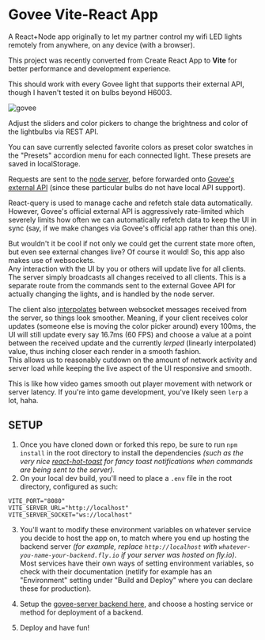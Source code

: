 # Govee Vite-React App
A React+Node app originally to let my partner control my wifi LED lights remotely from anywhere, on any device (with a browser). 
  
  This project was recently converted from Create React App to **Vite** for better performance and development experience.


  
This should work with every Govee light that supports their external API, though I haven't tested it on bulbs beyond H6003. 
  
![govee](https://user-images.githubusercontent.com/50963144/211161697-0ef372f6-3f5e-4c16-be1f-d4e7e0525028.jpg)

  
Adjust the sliders and color pickers to change the brightness and color of the lightbulbs via REST API.  
  
You can save currently selected favorite colors as preset color swatches in the "Presets" accordion menu for each connected light. These presets are saved in localStorage.  
  
Requests are sent to the [node server](https://github.com/7MinutesDead-Git/govee-server), before forwarded onto [Govee's external API](https://govee-public.s3.amazonaws.com/developer-docs/GoveeDeveloperAPIReference.pdf) (since these particular bulbs do not have local API support).  
  
React-query is used to manage cache and refetch stale data automatically. However, Govee's official external API is aggressively rate-limited which severely limits how often we can automatically refetch data to keep the UI in sync (say, if we make changes via Govee's official app rather than this one).  
  
But wouldn't it be cool if not only we could get the current state more often, but even see external changes live? Of course it would! So, this app also makes use of websockets.  
Any interaction with the UI by you or others will update live for all clients. The server simply broadcasts all changes received to all clients. This is a separate route from the commands sent to the external Govee API for actually changing the lights, and is handled by the node server.  
  
The client also [interpolates](https://en.wikipedia.org/wiki/Linear_interpolation) between websocket messages received from the server, so things look smoother. Meaning, if your client receives color updates (someone else is moving the color picker around) every 100ms, the UI will still update every say 16.7ms (60 FPS) and choose a value at a point between the received update and the currently *lerped* (linearly interpolated) value, thus inching closer each render in a smooth fashion.  
This allows us to reasonably cutdown on the amount of network activity and server load while keeping the live aspect of the UI responsive and smooth.  
  
This is like how video games smooth out player movement with network or server latency. If you're into game development, you've likely seen `lerp` a lot, haha.
  
## SETUP  
1) Once you have cloned down or forked this repo, be sure to run `npm install` in the root directory to install the dependencies *(such as the very nice [react-hot-toast](https://react-hot-toast.com/) for fancy toast notifications when commands are being sent to the server).* 
2) On your local dev build, you'll need to place a `.env` file in the root directory, configured as such:  
```
VITE_PORT="8080"
VITE_SERVER_URL="http://localhost"
VITE_SERVER_SOCKET="ws://localhost"
```
3) You'll want to modify these environment variables on whatever service you decide to host the app on, to match where you end up hosting the backend server *(for example, replace `http://localhost` with `whatever-you-name-your-backend.fly.io` if your server was hosted on fly.io)*.  
    Most services have their own ways of setting environment variables, so check with their documentation (netlify for example has an "Environment" setting under "Build and Deploy" where you can declare these for production).  
  
4) Setup the [govee-server backend here](https://github.com/7MinutesDead-Git/govee-server), and choose a hosting service or method for deployment of a backend.  
  
5) Deploy and have fun!
